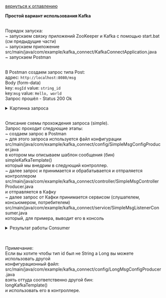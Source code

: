 <a href="/README.md">вернуться к оглавлению</a>

<b>Простой вариант использования Kafka</b> <br><br>

Порядок запуска:<br>
~ запускаем связку приложений ZooKeeper и Kafka c помощью start.bat<br>
(см предыдущие части)<br>
~ запускаем приложение<br>
src/main/java/com/example/kafka_connect/KafkaConnectApplication.java<br>
~ запускаем Postman<br><br>

В Postman создаем запрос типа Post:<br>
адрес: `http://localhost:8080/msg` <br>
Body (form-data) <br>
key: `msgId` value: `string_id`<br>
key:`msg` value: `Hello, world`<br>
Запрос прошёл - Status 200 Ok
<details>
<summary>Картинка запроса</summary>
<img src="postman.png" alt="" />
</details> <br>

Описание схемы прохождения запроса (simple). <br>
Запрос проходит следующие этапы: <br>
~ создаем запрос в Postman<br>
~ для этого запроса используется файл конфигурации<br>
src/main/java/com/example/kafka_connect/config/SimpleMsgConfigProducer.java<br>
в котором мы описываем шаблон сообщения (бин)<br>
simpleKafkaTemplate() <br>
который мы внедрим в следующий контроллер. <br>
~ далее запрос и принимается и обрабатывается и отпраляется контроллером <br>
src/main/java/com/example/kafka_connect/controller/SimpleMsgControllerProducer.java <br>
и отправляется в Кафку <br>
~ далее запрос от Кафки принимается сервисом (слушателем, консьюмером, потребителем)<br>
src/main/java/com/example/kafka_connect/service/SimpleMsgListenerConsumer.java<br>
который, для примера, выводит его в консоль
<details>
<summary>Результат работы Consumer</summary>
<img src="console.png" alt="" />
</details> <br><br>

Примечание: <br>
Если вы хотите чтобы тип id был не String а Long вы можете использовать другой<br> 
конфигурационный файл: <br>
src/main/java/com/example/kafka_connect/config/LongMsgConfigProducer.java <br>
взять оттуда соответственно другой бин: <br>
longKafkaTemplate() <br> 
и использовать его в контроллере. <br>